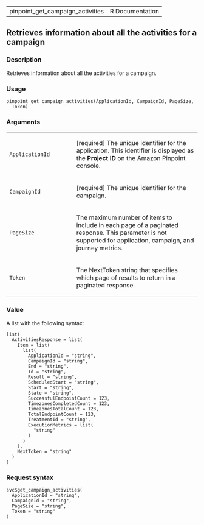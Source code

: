 <table style="width: 100%;">
<tbody>
<tr class="odd">
<td>pinpoint_get_campaign_activities</td>
<td style="text-align: right;">R Documentation</td>
</tr>
</tbody>
</table>

## Retrieves information about all the activities for a campaign

### Description

Retrieves information about all the activities for a campaign.

### Usage

    pinpoint_get_campaign_activities(ApplicationId, CampaignId, PageSize,
      Token)

### Arguments

<table>
<colgroup>
<col style="width: 35%" />
<col style="width: 65%" />
</colgroup>
<tbody>
<tr class="odd">
<td><code
id="pinpoint_get_campaign_activities_:_ApplicationId">ApplicationId</code></td>
<td><p>[required] The unique identifier for the application. This
identifier is displayed as the <strong>Project ID</strong> on the Amazon
Pinpoint console.</p></td>
</tr>
<tr class="even">
<td><code
id="pinpoint_get_campaign_activities_:_CampaignId">CampaignId</code></td>
<td><p>[required] The unique identifier for the campaign.</p></td>
</tr>
<tr class="odd">
<td><code
id="pinpoint_get_campaign_activities_:_PageSize">PageSize</code></td>
<td><p>The maximum number of items to include in each page of a
paginated response. This parameter is not supported for application,
campaign, and journey metrics.</p></td>
</tr>
<tr class="even">
<td><code
id="pinpoint_get_campaign_activities_:_Token">Token</code></td>
<td><p>The NextToken string that specifies which page of results to
return in a paginated response.</p></td>
</tr>
</tbody>
</table>

### Value

A list with the following syntax:

    list(
      ActivitiesResponse = list(
        Item = list(
          list(
            ApplicationId = "string",
            CampaignId = "string",
            End = "string",
            Id = "string",
            Result = "string",
            ScheduledStart = "string",
            Start = "string",
            State = "string",
            SuccessfulEndpointCount = 123,
            TimezonesCompletedCount = 123,
            TimezonesTotalCount = 123,
            TotalEndpointCount = 123,
            TreatmentId = "string",
            ExecutionMetrics = list(
              "string"
            )
          )
        ),
        NextToken = "string"
      )
    )

### Request syntax

    svc$get_campaign_activities(
      ApplicationId = "string",
      CampaignId = "string",
      PageSize = "string",
      Token = "string"
    )

